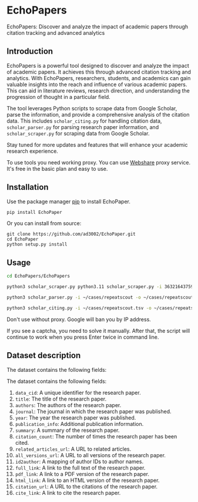 # EchoPapers
EchoPapers: Discover and analyze the impact of academic papers through citation tracking and advanced analytics

## Introduction

EchoPapers is a powerful tool designed to discover and analyze the impact of academic papers. It achieves this through advanced citation tracking and analytics. With EchoPapers, researchers, students, and academics can gain valuable insights into the reach and influence of various academic papers. This can aid in literature reviews, research direction, and understanding the progression of thought in a particular field. 

The tool leverages Python scripts to scrape data from Google Scholar, parse the information, and provide a comprehensive analysis of the citation data. This includes `scholar_citing.py` for handling citation data, `scholar_parser.py` for parsing research paper information, and `scholar_scraper.py` for scraping data from Google Scholar.

Stay tuned for more updates and features that will enhance your academic research experience.

To use tools you need working proxy. You can use [Webshare](https://www.webshare.io/?referral_code=85dooepk9q5o) proxy service. It's free in the basic plan and easy to use.

## Installation

Use the package manager [pip](https://pip.pypa.io/en/stable/) to install EchoPaper.

```bash
pip install EchoPaper
```

Or you can install from source:

```
git clone https://github.com/ad3002/EchoPaper.git
cd EchoPaper
python setup.py install
```

## Usage

```bash
cd EchoPapers/EchoPapers

python3 scholar_scraper.py python3.11 scholar_scraper.py -i 3632164375966858166 -o ~/cases/repeatscout -t genomes -p user:password@127.0.0.1:8279 -s 2017 -e 2018

python3 scholar_parser.py -i ~/cases/repeatscout -o ~/cases/repeatscout.tsv

python3 scholar_citing.py -i ~/cases/repeatscout.tsv -o ~/cases/repeatscout_citing
```

Don't use without proxy. Google will ban you by IP address.

If you see a captcha, you need to solve it manually. After that, the script will continue to work when you press Enter twice in command line.

## Dataset description

The dataset contains the following fields:

The dataset contains the following fields:

1. `data_cid`: A unique identifier for the research paper.
2. `title`: The title of the research paper.
3. `authors`: The authors of the research paper.
4. `journal`: The journal in which the research paper was published.
5. `year`: The year the research paper was published.
6. `publication_info`: Additional publication information.
7. `summary`: A summary of the research paper.
8. `citation_count`: The number of times the research paper has been cited.
9. `related_articles_url`: A URL to related articles.
10. `all_versions_url`: A URL to all versions of the research paper.
11. `id2author`: A mapping of author IDs to author names.
12. `full_link`: A link to the full text of the research paper.
13. `pdf_link`: A link to a PDF version of the research paper.
14. `html_link`: A link to an HTML version of the research paper.
15. `citation_url`: A URL to the citations of the research paper.
16. `cite_link`: A link to cite the research paper.